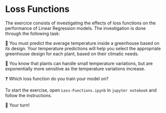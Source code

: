 # Loss Functions

The exercice consists of investigating the effects of loss functions on the performance of Linear Regression models. The investigation is done through the following task:

🎯 You must predict the average temperature inside a greenhouse based on its design. Your temperature predictions will help you select the appropriate greenhouse design for each plant, based on their climatic needs. 

🌿 You know that plants can handle small temperature variations, but are exponentially more sensitive as the temperature variations increase. 

❓ Which loss function do you train your model on?

To start the exercise, open `Loss-Functions.ipynb` in `jupyter notebook` and follow the instructions.

🚀 Your turn!

